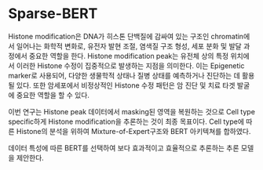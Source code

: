 # Sparse-BERT

Histone modification은 DNA가 히스톤 단백질에 감싸여 있는 구조인 chromatin에서 일어나는 화학적 변화로, 유전자 발현 조절, 염색질 구조 형성, 세포 분화 및 발달 과정에서 중요한 역할을 한다.
Histone modification peak는 유전체 상의 특정 위치에서 이러한 Histone 수정이 집중적으로 발생하는 지점을 의미한다. 이는 Epigenetic marker로 사용되어, 다양한 생물학적 상태나 질병 상태를 예측하거나 진단하는 데 활용될 있다. 또한 암세포에서 비정상적인 Histone 수정 패턴은 암 진단 및 치료 타겟 발굴에 중요한 역할을 할 수 있다.

이번 연구는 Histone peak 데이터에서 masking된 영역을 복원하는 것으로 Cell type specific하게 Histone modification을 추론하는 것이 최종 목표이다.
Cell type에 따른 Histone의 분석을 위하여 Mixture-of-Expert구조와 BERT 아키텍쳐를 합하였다.

데이터 특성에 따른 BERT를 선택하여 보다 효과적이고 효율적으로 추론하는 추론 모델을 제안한다.

